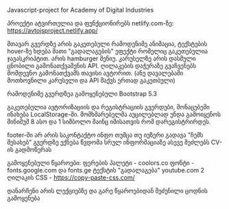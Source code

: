 Javascript-project for Academy of Digital Industries

პროექტი ატვირთულია და ფუნქციონირებს netlify.com-ზე: https://avtojsproject.netlify.app/

მთავარ გვერდზე არის გაკეთებული რამოდენიმე ანიმაცია, ტექსტების hover-ზე ხდება მათი "გადალაგების" ეფექტი რომელიც გაკეთებულია ჯავასკრიპტით. არის hamburger მენიუ. კარუსელზე არის დასმული ცნობილი გამონათქვამენის API. ღილაკების დაჭერაზე გვაჩვენებს მომდევნო გამონათქვამს თავისი ავტორით. (ანუ დავალებაში მოთხოვნილი კარუსელი და API მაქვს ერთად გაკეთბული)

რამოდენიმე გვერდზეა გამოყენებული Bootstrap 5.3

გაკეთებულია ავტორიზაციის და რეგისტრაციის გვერდები, მონაცებემი ინახება LocalStorage-ში. მომხმარებელმა აუცილებლად უნდა გამოიყენოს მინიმუმ 8 ასო და 1 სიმბოლო მაინც იმისათვის რომ დარეგისტრირდეს.

footer-ში არ არის საკონტაქტო ინფო თუმცა თუ იუზერი გადავა "ჩემს შესახებ" გვერდზე ექნება წვდომა სრულ ინფორმაციაზე ასევე შეძლებს CV-ის გადმოწერას

გამოყენებული წყაროები: ფერების პალეტი - coolors.co ფონტი - fonts.google.com და fonts.ge ტექსტის "გადალაგება" youtube.com 2 ღილაკის CSS - https://copy-paste-css.com/

დანარჩენი არის ლექციებზე და გარე წყაროებიდან შეძენილი ცოდნის გამოყენება
